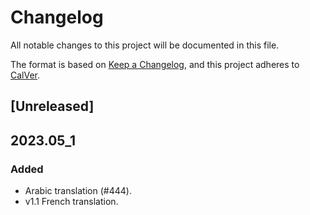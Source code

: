 # Changelog

All notable changes to this project will be documented in this file.

The format is based on [Keep a Changelog](https://keepachangelog.com/en/1.0.0/),
and this project adheres to [CalVer](https://calver.org/).

## [Unreleased]

## 2023.05_1

### Added

- Arabic translation (#444).
- v1.1 French translation.